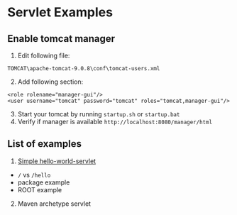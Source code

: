 # Servlet Examples

## Enable tomcat manager

1. Edit following file:
```
TOMCAT\apache-tomcat-9.0.8\conf\tomcat-users.xml
```
2. Add following section:
```
<role rolename="manager-gui"/>
<user username="tomcat" password="tomcat" roles="tomcat,manager-gui"/>
```
3. Start your tomcat by running `startup.sh` or `startup.bat`
4. Verify if manager is available `http://localhost:8080/manager/html`

## List of examples
1. [Simple hello-world-servlet](00_hello-world-servlet/README.md)
- `/` vs `/hello`
- package example
- ROOT example
2. Maven archetype servlet

